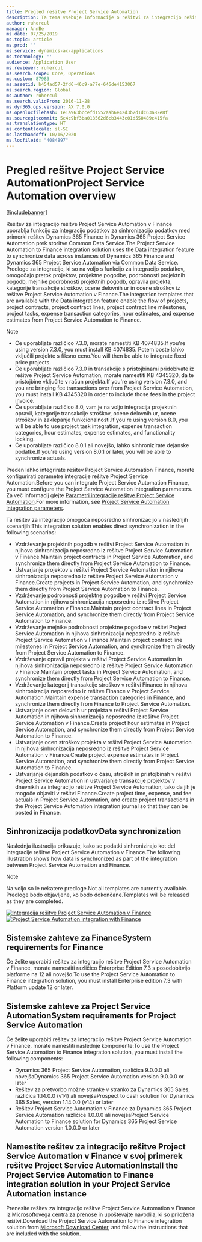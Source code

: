 ```yaml
---
title: Pregled rešitve Project Service Automation
description: Ta tema vsebuje informacije o rešitvi za integracijo rešitve Dynamics 365 Project Service Automation v Dynamics 365 Finance.
author: ruhercul
manager: AnnBe
ms.date: 07/25/2019
ms.topic: article
ms.prod: ''
ms.service: dynamics-ax-applications
ms.technology: ''
audience: Application User
ms.reviewer: ruhercul
ms.search.scope: Core, Operations
ms.custom: 87983
ms.assetid: b454ad57-2fd6-46c9-a77e-646de4153067
ms.search.region: Global
ms.author: ruhercul
ms.search.validFrom: 2016-11-28
ms.dyn365.ops.version: AX 7.0.0
ms.openlocfilehash: 1e1a963bccefd1552aab6e42d3b2d1dc63a82e8f
ms.sourcegitcommit: 5c4c9bf3ba018562d6cb3443c01d550489c415fa
ms.translationtype: HT
ms.contentlocale: sl-SI
ms.lasthandoff: 10/16/2020
ms.locfileid: "4084897"
---
```

# <a name="project-service-automation-overview"></a><span data-ttu-id="b30f6-103">Pregled rešitve Project Service Automation</span><span class="sxs-lookup"><span data-stu-id="b30f6-103">Project Service Automation overview</span></span>

[!include[banner](../includes/banner.md)]

<span data-ttu-id="b30f6-104">Rešitev za integracijo rešitve Project Service Automation v Finance uporablja funkcijo za integracijo podatkov za sinhronizacijo podatkov med primerki rešitev Dynamics 365 Finance in Dynamics 365 Project Service Automation prek storitve Common Data Service.</span><span class="sxs-lookup"><span data-stu-id="b30f6-104">The Project Service Automation to Finance integration solution uses the Data integration feature to synchronize data across instances of Dynamics 365 Finance and Dynamics 365 Project Service Automation via Common Data Service.</span></span> <span data-ttu-id="b30f6-105">Predloge za integracijo, ki so na voljo s funkcijo za integracijo podatkov, omogočajo pretok projektov, projektne pogodbe, podrobnosti projektnih pogodb, mejnike podrobnosti projektnih pogodb, opravila projekta, kategorije transakcije stroškov, ocene delovnih ur in ocene stroškov iz rešitve Project Service Automation v Finance.</span><span class="sxs-lookup"><span data-stu-id="b30f6-105">The integration templates that are available with the Data integration feature enable the flow of projects, project contracts, project contract lines, project contract line milestones, project tasks, expense transaction categories, hour estimates, and expense estimates from Project Service Automation to Finance.</span></span>

> [!NOTE]
> - <span data-ttu-id="b30f6-106">Če uporabljate različico 7.3.0, morate namestiti KB 4074835.</span><span class="sxs-lookup"><span data-stu-id="b30f6-106">If you're using version 7.3.0, you must install KB 4074835.</span></span> <span data-ttu-id="b30f6-107">Potem boste lahko vključili projekte s fiksno ceno.</span><span class="sxs-lookup"><span data-stu-id="b30f6-107">You will then be able to integrate fixed price projects.</span></span>
> - <span data-ttu-id="b30f6-108">Če uporabljate različico 7.3.0 in transakcije s pristojbinami pridobivate iz rešitve Project Service Automation, morate namestiti KB 4345320, da te pristojbine vključite v račun projekta.</span><span class="sxs-lookup"><span data-stu-id="b30f6-108">If you're using version 7.3.0, and you are bringing fee transactions over from Project Service Automation, you must install KB 4345320 in order to include those fees in the project invoice.</span></span>
> - <span data-ttu-id="b30f6-109">Če uporabljate različico 8.0, vam je na voljo integracija projektnih opravil, kategorije transakcije stroškov, ocene delovnih ur, ocene stroškov in zaklepanje funkcionalnosti.</span><span class="sxs-lookup"><span data-stu-id="b30f6-109">If you're using version 8.0, you will be able to use project task integration, expense transaction categories, hour estimates, expense estimates, and functionality locking.</span></span>
> - <span data-ttu-id="b30f6-110">Če uporabljate različico 8.0.1 ali novejšo, lahko sinhronizirate dejanske podatke.</span><span class="sxs-lookup"><span data-stu-id="b30f6-110">If you're using version 8.0.1 or later, you will be able to synchronize actuals.</span></span>

<span data-ttu-id="b30f6-111">Preden lahko integrirate rešitev Project Service Automation Finance, morate konfigurirati parametre integracije rešitve Project Service Automation.</span><span class="sxs-lookup"><span data-stu-id="b30f6-111">Before you can integrate Project Service Automation Finance, you must configure the Project Service Automation integration parameters.</span></span> <span data-ttu-id="b30f6-112">Za več informacij glejte [Parametri integracije rešitve Project Service Automation](PSA-parameters.md).</span><span class="sxs-lookup"><span data-stu-id="b30f6-112">For more information, see [Project Service Automation integration parameters](PSA-parameters.md).</span></span>

<span data-ttu-id="b30f6-113">Ta rešitev za integracijo omogoča neposredno sinhronizacijo v naslednjih scenarijih:</span><span class="sxs-lookup"><span data-stu-id="b30f6-113">This integration solution enables direct synchronization in the following scenarios:</span></span>

- <span data-ttu-id="b30f6-114">Vzdrževanje projektnih pogodb v rešitvi Project Service Automation in njihova sinhronizacija neposredno iz rešitve Project Service Automation v Finance.</span><span class="sxs-lookup"><span data-stu-id="b30f6-114">Maintain project contracts in Project Service Automation, and synchronize them directly from Project Service Automation to Finance.</span></span>
- <span data-ttu-id="b30f6-115">Ustvarjanje projektov v rešitvi Project Service Automation in njihova sinhronizacija neposredno iz rešitve Project Service Automation v Finance.</span><span class="sxs-lookup"><span data-stu-id="b30f6-115">Create projects in Project Service Automation, and synchronize them directly from Project Service Automation to Finance.</span></span>
- <span data-ttu-id="b30f6-116">Vzdrževanje podrobnosti projektne pogodbe v rešitvi Project Service Automation in njihova sinhronizacija neposredno iz rešitve Project Service Automation v Finance.</span><span class="sxs-lookup"><span data-stu-id="b30f6-116">Maintain project contract lines in Project Service Automation, and synchronize them directly from Project Service Automation to Finance.</span></span>
- <span data-ttu-id="b30f6-117">Vzdrževanje mejnike podrobnosti projektne pogodbe v rešitvi Project Service Automation in njihova sinhronizacija neposredno iz rešitve Project Service Automation v Finance.</span><span class="sxs-lookup"><span data-stu-id="b30f6-117">Maintain project contract line milestones in Project Service Automation, and synchronize them directly from Project Service Automation to Finance.</span></span>
- <span data-ttu-id="b30f6-118">Vzdrževanje opravil projekta v rešitvi Project Service Automation in njihova sinhronizacija neposredno iz rešitve Project Service Automation v Finance.</span><span class="sxs-lookup"><span data-stu-id="b30f6-118">Maintain project tasks in Project Service Automation, and synchronize them directly from Project Service Automation to Finance.</span></span>
- <span data-ttu-id="b30f6-119">Vzdrževanje kategorij transakcije stroškov v rešitvi Finance in njihova sinhronizacija neposredno iz rešitve Finance v Project Service Automation.</span><span class="sxs-lookup"><span data-stu-id="b30f6-119">Maintain expense transaction categories in Finance, and synchronize them directly from Finance to Project Service Automation.</span></span>
- <span data-ttu-id="b30f6-120">Ustvarjanje ocen delovnih ur projekta v rešitvi Project Service Automation in njihova sinhronizacija neposredno iz rešitve Project Service Automation v Finance.</span><span class="sxs-lookup"><span data-stu-id="b30f6-120">Create project hour estimates in Project Service Automation, and synchronize them directly from Project Service Automation to Finance.</span></span>
- <span data-ttu-id="b30f6-121">Ustvarjanje ocen stroškov projekta v rešitvi Project Service Automation in njihova sinhronizacija neposredno iz rešitve Project Service Automation v Finance.</span><span class="sxs-lookup"><span data-stu-id="b30f6-121">Create project expense estimates in Project Service Automation, and synchronize them directly from Project Service Automation to Finance.</span></span>
- <span data-ttu-id="b30f6-122">Ustvarjanje dejanskih podatkov o času, stroških in pristojbinah v rešitvi Project Service Automation in ustvarjanje transakcije projektov v dnevnikih za integracijo rešitve Project Service Automation, tako da jih je mogoče objaviti v rešitvi Finance.</span><span class="sxs-lookup"><span data-stu-id="b30f6-122">Create project time, expense, and fee actuals in Project Service Automation, and create project transactions in the Project Service Automation integration journal so that they can be posted in Finance.</span></span>

## <a name="data-synchronization"></a><span data-ttu-id="b30f6-123">Sinhronizacija podatkov</span><span class="sxs-lookup"><span data-stu-id="b30f6-123">Data synchronization</span></span>

<span data-ttu-id="b30f6-124">Naslednja ilustracija prikazuje, kako se podatki sinhronizirajo kot del integracije rešitve Project Service Automation v Finance.</span><span class="sxs-lookup"><span data-stu-id="b30f6-124">The following illustration shows how data is synchronized as part of the integration between Project Service Automation and Finance.</span></span>

> [!NOTE]
> <span data-ttu-id="b30f6-125">Na voljo so le nekatere predloge.</span><span class="sxs-lookup"><span data-stu-id="b30f6-125">Not all templates are currently available.</span></span> <span data-ttu-id="b30f6-126">Predloge bodo objavljene, ko bodo dokončane.</span><span class="sxs-lookup"><span data-stu-id="b30f6-126">Templates will be released as they are completed.</span></span>

<span data-ttu-id="b30f6-127">[![Integracija rešitve Project Service Automation v Finance](./media/PSA-integration.png)](./media/PSA-integration.png)</span><span class="sxs-lookup"><span data-stu-id="b30f6-127">[![Project Service Automation integration with Finance](./media/PSA-integration.png)](./media/PSA-integration.png)</span></span>

## <a name="system-requirements-for-finance"></a><span data-ttu-id="b30f6-128">Sistemske zahteve za Finance</span><span class="sxs-lookup"><span data-stu-id="b30f6-128">System requirements for Finance</span></span>

<span data-ttu-id="b30f6-129">Če želite uporabiti rešitev za integracijo rešitve Project Service Automation v Finance, morate namestiti različico Enterprise Edition 7.3 s posodobitvijo platforme na 12 ali novejšo.</span><span class="sxs-lookup"><span data-stu-id="b30f6-129">To use the Project Service Automation to Finance integration solution, you must install Enterprise edition 7.3 with Platform update 12 or later.</span></span>

## <a name="system-requirements-for-project-service-automation"></a><span data-ttu-id="b30f6-130">Sistemske zahteve za Project Service Automation</span><span class="sxs-lookup"><span data-stu-id="b30f6-130">System requirements for Project Service Automation</span></span>

<span data-ttu-id="b30f6-131">Če želite uporabiti rešitev za integracijo rešitve Project Service Automation v Finance, morate namestiti naslednje komponente:</span><span class="sxs-lookup"><span data-stu-id="b30f6-131">To use the Project Service Automation to Finance integration solution, you must install the following components:</span></span>

- <span data-ttu-id="b30f6-132">Dynamics 365 Project Service Automation, različica 9.0.0.0 ali novejša</span><span class="sxs-lookup"><span data-stu-id="b30f6-132">Dynamics 365 Project Service Automation version 9.0.0.0 or later</span></span>
- <span data-ttu-id="b30f6-133">Rešitev za pretvorbo možne stranke v stranko za Dynamics 365 Sales, različica 1.14.0.0 (v14) ali novejša</span><span class="sxs-lookup"><span data-stu-id="b30f6-133">Prospect to cash solution for Dynamics 365 Sales, version 1.14.0.0 (v14) or later</span></span>
- <span data-ttu-id="b30f6-134">Rešitev Project Service Automation v Finance za Dynamics 365 Project Service Automation različice 1.0.0.0 ali novejša</span><span class="sxs-lookup"><span data-stu-id="b30f6-134">Project Service Automation to Finance solution for Dynamics 365 Project Service Automation version 1.0.0.0 or later</span></span>

## <a name="install-the-project-service-automation-to-finance-integration-solution-in-your-project-service-automation-instance"></a><span data-ttu-id="b30f6-135">Namestite rešitev za integracijo rešitve Project Service Automation v Finance v svoj primerek rešitve Project Service Automation</span><span class="sxs-lookup"><span data-stu-id="b30f6-135">Install the Project Service Automation to Finance integration solution in your Project Service Automation instance</span></span>

<span data-ttu-id="b30f6-136">Prenesite rešitev za integracijo rešitve Project Service Automation v Finance iz [Microsoftovega centra za prenose](https://www.microsoft.com/download/details.aspx?id=57016) in upoštevajte navodila, ki so priložena rešitvi.</span><span class="sxs-lookup"><span data-stu-id="b30f6-136">Download the Project Service Automation to Finance integration solution from [Microsoft Download Center](https://www.microsoft.com/download/details.aspx?id=57016), and follow the instructions that are included with the solution.</span></span>
